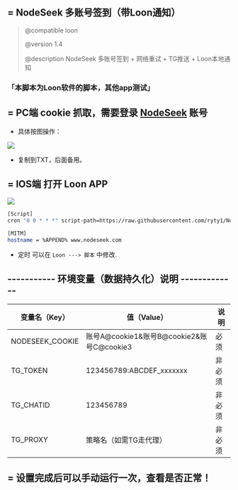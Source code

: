 ## = NodeSeek 多账号签到（带Loon通知） 
>
>    @compatible   loon
>
>    @version      1.4
>
>    @description  NodeSeek 多账号签到 + 网络重试 + TG推送 + Loon本地通知

### 「本脚本为Loon软件的脚本，其他app测试」

## = PC端 cookie 抓取，需要登录 [NodeSeek](https://www.nodeseek.com/) 账号
- 具体按图操作：

![](https://tc.889269.xyz/1753172830433_image_2025-07-22_16-27-06.png)

- 复制到TXT，后面备用。

## = IOS端 打开 Loon APP

![](https://tc.889269.xyz/1753174749092_Snipaste_2025-07-22_16-58-26.png)

```bash
[Script]
cron "0 0 * * *" script-path=https://raw.githubusercontent.com/ryty1/NodeSeek/refs/heads/main/Checkin.js, timeout=60, tag=NS自动签

[MITM]
hostname = %APPEND% www.nodeseek.com
```
- 定时 可以在 `Loon ---> 脚本` 中修改.

## ----------- 环境变量（数据持久化）说明 -------------
| 变量名（Key）        | 值（Value）                                 |        说明    |
|------------------|----------------------------------------------|-------------|
| NODESEEK_COOKIE  | 账号A@cookie1&账号B@cookie2&账号C@cookie3     |  必须  |
| TG_TOKEN         | 123456789:ABCDEF_xxxxxxx                      |  非必须  |
| TG_CHATID        | 123456789                                     |  非必须  |
| TG_PROXY         | 策略名（如需TG走代理）                        |  非必须  |

## = 设置完成后可以手动运行一次，查看是否正常！
